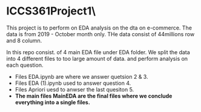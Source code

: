 # ICCS361Project1\\

This project is to perform on EDA analysis on the dta on e-commerce. The data is from 2019 - October month only. THe data consist of 44millions row and 8 column.

In this repo consist. of 4 main EDA file under EDA folder. We split the data into 4 different files to too large amount of data. and perform analysis on each question.
- Files EDA.ipynb are where we answer quetsion 2 & 3.
- Files EDA (1).ipynb used to answer question 4.
- Files Apriori uesd to anwser the last quesiton 5.
- **The main files MainEDA are the final files where we conclude everything into a single files.**
